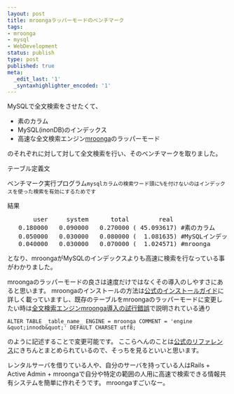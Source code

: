 ```yaml
---
layout: post
title: mroongaラッパーモードのベンチマーク
tags:
- mroonga
- mysql
- WebDevelopment
status: publish
type: post
published: true
meta:
  _edit_last: '1'
  _syntaxhighlighter_encoded: '1'
---
```

MySQLで全文検索をさせたくて、
<ul>
	<li>素のカラム</li>
	<li>MySQL(inonDB)のインデックス</li>
	<li>高速な全文検索エンジン<a href="http://mroonga.github.com/" target="_blank">mroonga</a>のラッパーモード</li>
</ul>
のそれぞれに対して対して全文検索を行い、そのベンチマークを取りました。

テーブル定義文
<script src="https://gist.github.com/3873106.js?file=create_bench.sql"></script>

ベンチマーク実行プログラム```mysqlカラムの検索ワード頭に%を付けないのはインデックスを使った検索を有効にするためです```
<script src="https://gist.github.com/3873106.js?file=bench_mroonga.rb"></script>

結果
<pre>
       user     system      total        real
   0.180000   0.090000   0.270000 ( 45.093617) #素のカラム
   0.050000   0.030000   0.080000 (  1.081635) #MySQLインデックス
   0.040000   0.030000   0.070000 (  1.024571) #mroonga
</pre>

となり、mroongaがMySQLのインデックスよりも高速に検索を行なっている事がわかりました。


mroongaのラッパーモードの良さは速度だけではなくその導入のしやすさにあると思います。
mroongaのインストールの方法は<a href="http://mroonga.github.com/ja/docs/install.html#mac-os-x" target="_blank">公式のインストールガイド</a>に詳しく載っていますし、既存のテーブルをmroongaのラッパーモードに変更したい時は<a href="http://nob-log.info/2012/03/22/install-mroonga/" target="_blank">全文検索エンジンmroonga導入の試行錯誤</a>で説明されている通り
```
ALTER TABLE _table_name_ ENGINE = mroonga COMMENT = 'engine &quot;innodb&quot;' DEFAULT CHARSET utf8;
```
のように記述することで変更可能です。
ここらへんのことは<a href="http://mroonga.github.com/ja/docs/reference.html" target="_blank">公式のリファレンス</a>にきちんとまとめられているので、そっちを見るといいと思います。

レンタルサーバを借りている人や、自分のサーバを持っている人はRails + Active Admin + mroongaで自分や特定の範囲の人用に高速で検索できる情報共有システムを簡単に作れそうです。
mroongaすごいなー。
